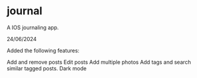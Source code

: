# journal

A IOS journaling app.

24/06/2024

Added the following features:

Add and remove posts
Edit posts
Add multiple photos
Add tags and search similar tagged posts.
Dark mode
